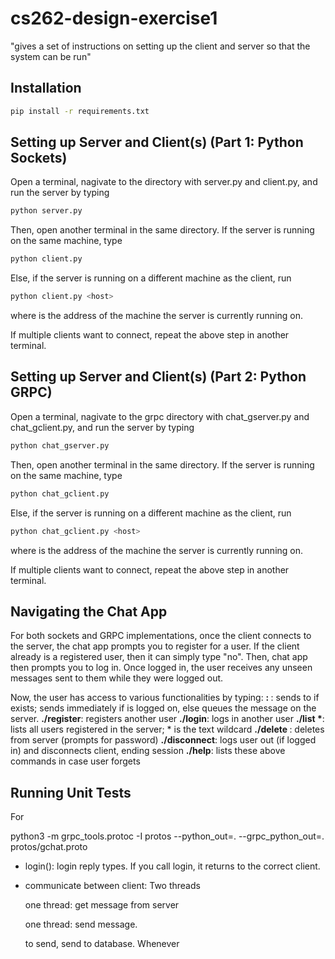 # cs262-design-exercise1

"gives a set of instructions on setting up the client and server so that the system can be run"

## Installation
```bash
pip install -r requirements.txt 
```

## Setting up Server and Client(s) (Part 1: Python Sockets)
Open a terminal, nagivate to the directory with server.py and client.py, and run the server by typing 
```bash
python server.py
```

Then, open another terminal in the same directory. If the server is running on the same machine, type
```bash
python client.py
```
Else, if the server is running on a different machine as the client, run
```bash
python client.py <host>
```
where <host> is the address of the machine the server is currently running on.

If multiple clients want to connect, repeat the above step in another terminal.

## Setting up Server and Client(s) (Part 2: Python GRPC)
Open a terminal, nagivate to the grpc directory with chat_gserver.py and chat_gclient.py, and run the server by typing 
```bash
python chat_gserver.py
```

Then, open another terminal in the same directory. If the server is running on the same machine, type
```bash
python chat_gclient.py
```
Else, if the server is running on a different machine as the client, run
```bash
python chat_gclient.py <host>
```
where <host> is the address of the machine the server is currently running on.

If multiple clients want to connect, repeat the above step in another terminal.

## Navigating the Chat App
For both sockets and GRPC implementations, once the client connects to the server, 
the chat app prompts you to register for a user. If the client already is a 
registered user, then it can simply type "no". Then, chat app then prompts you 
to log in. Once logged in, the user receives any unseen messages sent to them while
they were logged out.

Now, the user has access to various functionalities by typing:
**<username>: <message>**: sends <message> to <username> if <username> exists; sends immediately if <username> is logged on, else queues the message on the server.
**./register**: registers another user
**./login**: logs in another user
__./list *__: lists all users registered in the server; * is the text wildcard
**./delete <username>**: deletes <username> from server (prompts for <username> password)
**./disconnect**: logs user out (if logged in) and disconnects client, ending session
**./help**: lists these above commands in case user forgets

## Running Unit Tests
For 

python3 -m grpc_tools.protoc -I protos --python_out=. --grpc_python_out=. protos/gchat.proto



- login(): login reply types. If you call login, it returns to the correct client. 

- communicate between client: 
    Two threads

    one thread: get message from server

    one thread: send message. 

    to send, send to database. Whenever 
